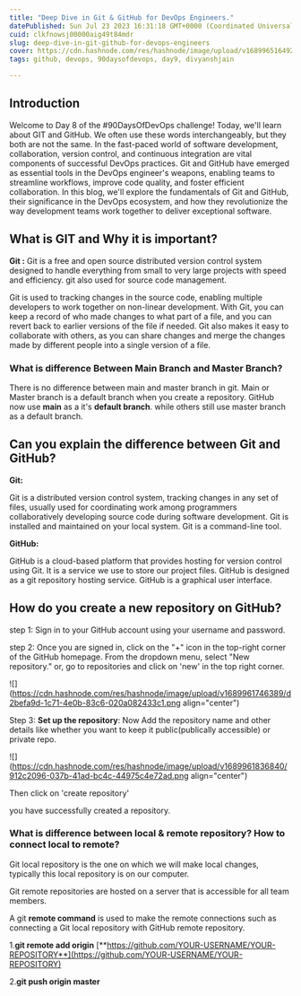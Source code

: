 ```yaml
---
title: "Deep Dive in Git & GitHub for DevOps Engineers."
datePublished: Sun Jul 23 2023 16:31:18 GMT+0000 (Coordinated Universal Time)
cuid: clkfnowsj00000aig49t84mdr
slug: deep-dive-in-git-github-for-devops-engineers
cover: https://cdn.hashnode.com/res/hashnode/image/upload/v1689965164927/5f0418d6-1e6b-412f-8d6d-fad8228187eb.png
tags: github, devops, 90daysofdevops, day9, divyanshjain

---
```


## Introduction

Welcome to Day 8 of the #90DaysOfDevOps challenge! Today, we'll learn about GIT and GitHub. We often use these words interchangeably, but they both are not the same. In the fast-paced world of software development, collaboration, version control, and continuous integration are vital components of successful DevOps practices. Git and GitHub have emerged as essential tools in the DevOps engineer's weapons, enabling teams to streamline workflows, improve code quality, and foster efficient collaboration. In this blog, we'll explore the fundamentals of Git and GitHub, their significance in the DevOps ecosystem, and how they revolutionize the way development teams work together to deliver exceptional software.

## What is GIT and Why it is important?

**Git :** Git is a free and open source distributed version control system designed to handle everything from small to very large projects with speed and efficiency. git also used for source code management.

Git is used to tracking changes in the source code, enabling multiple developers to work together on non-linear development. With Git, you can keep a record of who made changes to what part of a file, and you can revert back to earlier versions of the file if needed. Git also makes it easy to collaborate with others, as you can share changes and merge the changes made by different people into a single version of a file.

### **What is difference Between Main Branch and Master Branch?**

There is no difference between main and master branch in git. Main or Master branch is a default branch when you create a repository. GitHub now use **main** as a it's **default branch**. while others still use master branch as a default branch.

## Can you explain the difference between Git and GitHub?

**Git:**

Git is a distributed version control system, tracking changes in any set of files, usually used for coordinating work among programmers collaboratively developing source code during software development. Git is installed and maintained on your local system. Git is a command-line tool.

**GitHub:**

GitHub is a cloud-based platform that provides hosting for version control using Git. It is a service we use to store our project files. GitHub is designed as a git repository hosting service. GitHub is a graphical user interface.

## How do you create a new repository on GitHub?

step 1: Sign in to your GitHub account using your username and password.

step 2: Once you are signed in, click on the "+" icon in the top-right corner of the GitHub homepage. From the dropdown menu, select "New repository." or, go to repositories and click on 'new' in the top right corner.

![](https://cdn.hashnode.com/res/hashnode/image/upload/v1689961746389/d2befa9d-1c71-4e0b-83c6-020a082433c1.png align="center")

Step 3: **Set up the repository**: Now Add the repository name and other details like whether you want to keep it public(publically accessible) or private repo.

![](https://cdn.hashnode.com/res/hashnode/image/upload/v1689961836840/912c2096-037b-41ad-bc4c-44975c4e72ad.png align="center")

Then click on 'create repository'

you have successfully created a repository.

### What is difference between local & remote repository? How to connect local to remote?

Git local repository is the one on which we will make local changes, typically this local repository is on our computer.

Git remote repositories are hosted on a server that is accessible for all team members. 

A git **remote command** is used to make the remote connections such as connecting a Git local repository with GitHub remote repository.

1.**git remote add origin** [**https://github.com/YOUR-USERNAME/YOUR-REPOSITORY**](https://github.com/YOUR-USERNAME/YOUR-REPOSITORY)

2.**git push origin master**